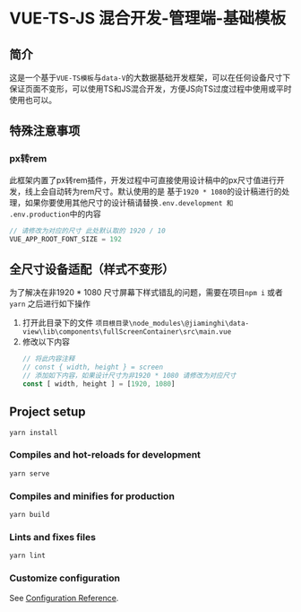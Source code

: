 #  VUE-TS-JS 混合开发-管理端-基础模板



##  简介

这是一个基于`VUE-TS模板`与`data-V`的大数据基础开发框架，可以在任何设备尺寸下保证页面不变形，可以使用TS和JS混合开发，方便JS向TS过度过程中使用或平时使用也可以。



## 特殊注意事项

### px转rem

此框架内置了px转rem插件，开发过程中可直接使用设计稿中的px尺寸值进行开发，线上会自动转为rem尺寸。默认使用的是 基于`1920 * 1080`的设计稿进行的处理，如果你要使用其他尺寸的设计稿请替换`.env.development 和 .env.production`中的内容

```js
// 请修改为对应的尺寸 此处默认取的 1920 / 10
VUE_APP_ROOT_FONT_SIZE = 192
```



## 全尺寸设备适配（样式不变形）

为了解决在非1920 * 1080 尺寸屏幕下样式错乱的问题，需要在项目`npm i` 或者 `yarn` 之后进行如下操作

1. 打开此目录下的文件
   `项目根目录\node_modules\@jiaminghi\data-view\lib\components\fullScreenContainer\src\main.vue`
2. 修改以下内容
   ```js
   // 将此内容注释
   // const { width, height } = screen
   // 添加如下内容，如果设计尺寸为非1920 * 1080 请修改为对应尺寸
   const [ width, height ] = [1920, 1080]
   ```

## Project setup
```
yarn install
```

### Compiles and hot-reloads for development
```
yarn serve
```

### Compiles and minifies for production
```
yarn build
```

### Lints and fixes files
```
yarn lint
```

### Customize configuration
See [Configuration Reference](https://cli.vuejs.org/config/).
